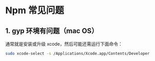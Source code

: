# Npm 常见问题

## 1. gyp 环境有问题（mac OS）

通常就是安装或升级 xcode，然后可能还需运行下面命令：

```bash
sudo xcode-select -s /Applications/Xcode.app/Contents/Developer
```



